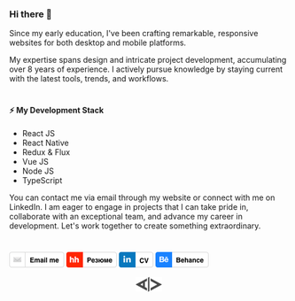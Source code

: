 ### Hi there 👋

Since my early education, I've been crafting remarkable, responsive websites for both desktop and mobile platforms.

My expertise spans design and intricate project development, accumulating over 8 years of experience.
I actively pursue knowledge by staying current with the latest tools, trends, and workflows.
#

#### ⚡ My Development Stack
* React JS
* React Native
* Redux & Flux
* Vue JS
* Node JS 
* TypeScript

You can contact me via email through my website or connect with me on LinkedIn.
I am eager to engage in projects that I can take pride in, collaborate with an exceptional team, and advance my career in development.
Let's work together to create something extraordinary.

#

[![Email](/badges/email.png)](mailto:toropanov+hire@yandex.com)  [![HH.ru](/badges/hh_link.png)](https://hh.ru/resume/9f805d08ff0c1a3eca0039ed1f367a7a624d78)  [![LinkedIn](/badges/linkedin.png)](https://www.linkedin.com/in/toropanov/)  [![Behance](/badges/behance.png)](https://www.behance.net/toropanov)

<p align="center">
  <img width="48px" src="./src/images/footer_logo.png" alt="logo">
</p>
